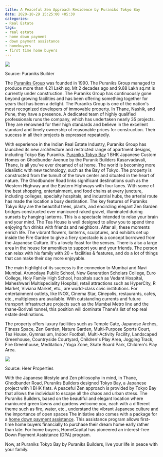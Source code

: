 ```yaml
---
title: A Peaceful Zen Approach Residence by Puraniks Tokyo Bay
date: 2020-10-29 15:25:00 +05:30
categories:
- Real Estate
tags:
- real estate
- home down payment
- down payment assistance
- homebuyers
- first time home buyers
---
```


**[![](https://lh4.googleusercontent.com/4M5bGUfEAl9hk36lxCAsTRN9UxNN6d7gLZEIhG9U_ag64YJiwFzAM10CEgGwKT8y-UfDoKXYmnyXW14gPL5A2A_lacCurzjOpgk-kCVtMqJiID-_tkkIh2awEEMi3Qyen_WOXRQ-)](https://homecapital.in/project/37/tokyo-bay)**

Source: Puraniks Builder

The [Puraniks Group](https://homecapital.in/offering/developer/puraniks-builders) was founded in 1990. The Puraniks Group managed to produce more than 4.21 Lakh sq. Mt 2 decades ago and 9.88 Lakh sq.mt is currently under construction. The Puraniks Group has continuously gone beyond growing facilities and has been offering something together for years that has been a delight. The Puraniks Group is one of the nation's most recognized developers of immovable property. In Thane, Nashik, and Pune, they have a presence. A dedicated team of highly qualified professionals runs the company, which has undertaken nearly 35 projects. They are renowned for their high standards and believe in the excellent standard and timely ownership of reasonable prices for construction. Their success in all their projects is expressed repeatedly.

With experience in the Indian Real Estate Industry, Puraniks Group has launched its new architecture and restricted range of apartment designs, including Tokyo Bay Puraniks. [Puraniks Tokyo Bay](https://homecapital.in/project/37/tokyo-bay) 1 BHK Japanese Custom Homes on Ghodbunder Avenue by the Puranik Builders Kasarvadavali, Thane, is all you've ever dreamed of at home. The world is becoming more idealistic with new technology, such as the Bay of Tokyo. The property is constructed from the tumult of the town center and situated in the heart of nature. The Ghodbunder Road links significant destinations such as the Western Highway and the Eastern Highways with four lanes. With some of the best shopping, entertainment, and food chains at every juncture, including colleges, specialty hospitals, and industrial hubs, the arterial route has made the location a busy destination.  The key features of Puraniks Tokyo Bay are the beautiful trees, plants, and encircling elegant Zen Garden bridges constructed over manicured raked gravel, illuminated during sunsets by hanging lanterns. This is a spectacle intended to relax your brain and your mind. The Tea House is well designed to allow you to spend time enjoying fun drinks with friends and neighbors. After all, these moments enrich life. The vibrant flowers, lanterns, sculptures, and exhibits set up inside the Fire Garden to give a fiery spectacle is a concept borrowed from the Japanese Culture. It's a lovely feast for the senses. There is also a large area in the house for amenities to support you and your friends. The person can relax with his family with 20 \+ facilities & features, and do a lot of things that can make their day more enjoyable.

The main highlight of its success is the connexion to Mumbai and Navi Mumbai. Arunodaya Public School, New Generation Scholars College, Euro College, Holy Family High School, hospitals such as Vedant Hospital, Maheshwari Multispeciality Hospital, retail attractions such as HyperCity, R Market, Viviana Market, etc., are world-class civic institutions. For entertainment outlets, like INOX, Cinema Star, Cinepolis, restaurants, cafes, etc., multiplexes are available. With outstanding currents and future transport infrastructure projects such as the Mumbai Metro line and the thane-Borivali tunnel, this position will dominate Thane's list of top real estate destinations.

The property offers luxury facilities such as Temple Gate, Japanese Arches, Fitness Space, Zen Garden, Nature Garden, Multi-Purpose Sports Court, Tea House, Gymnasium, Indoor Football, Multi-Activity Facility, Landscaped Greenhouse, Countryside Courtyard, Children's Play Area, Jogging Track, Fire Greenhouse, Meditation / Yoga Zone, Skate Board Park, Children's Play Area.

**[![](https://lh6.googleusercontent.com/nsBSDTjLHQEiOhG_O8vl96nhAgLgaGgOa2dbaPlqKoHQ7Hqwg8AWQ4zT14L5-q7cK8fpTAKZiJhlnpcB-rxTLEqGAeKGWA_Vz5_1-RGuUyVsfrRb7jXUpmTKslZbhTnmCb-6xcCk)](https://homecapital.in/offering)**

Source: Heer Properties

With the Japanese lifestyle and Zen philosophy in mind, in Thane, Ghodbunder Road, Puraniks Builders designed Tokyo Bay, a Japanese project with 1 BHK flats. A peaceful Zen approach is provided by Tokyo Bay that allows the individual to escape all the chaos and urban stress. The Puraniks Builders, based on the beautiful and elegant location where manicured green lawns and gardens welcome you, each with a different theme such as fire, water, etc., understand the vibrant Japanese culture and the importance of open spaces The initiative also comes with a package for a [home down payment assistance](https://homecapital.in/program). This assistance program allows first-time home buyers financially to purchase their dream home early rather than late. For home buyers, HomeCapital has pioneered an interest-free Down Payment Assistance (DPA) program.

Now, at Puraniks Tokyo Bay by Puraniks Builders, live your life in peace with your family.